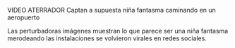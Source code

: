 VIDEO ATERRADOR Captan a supuesta niña fantasma caminando en un aeropuerto

Las perturbadoras imágenes muestran lo que parece ser una niña fantasma merodeando las instalaciones se volvieron virales en redes sociales.
